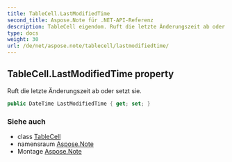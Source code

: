 ```yaml
---
title: TableCell.LastModifiedTime
second_title: Aspose.Note für .NET-API-Referenz
description: TableCell eigendom. Ruft die letzte Änderungszeit ab oder setzt sie.
type: docs
weight: 30
url: /de/net/aspose.note/tablecell/lastmodifiedtime/
---
```

## TableCell.LastModifiedTime property

Ruft die letzte Änderungszeit ab oder setzt sie.

```csharp
public DateTime LastModifiedTime { get; set; }
```

### Siehe auch

* class [TableCell](../)
* namensraum [Aspose.Note](../../tablecell/)
* Montage [Aspose.Note](../../../)



